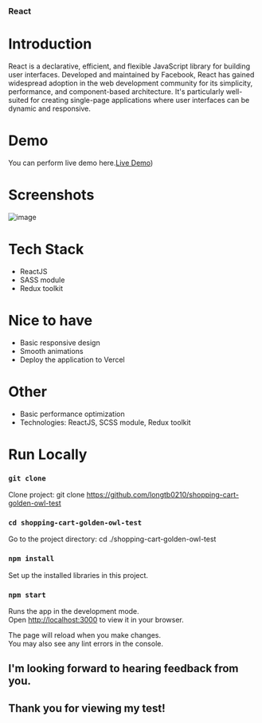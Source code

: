 ### React

# Introduction
React is a declarative, efficient, and flexible JavaScript library for building user interfaces. Developed and maintained by Facebook, React has gained widespread adoption in the web development community for its simplicity, performance, and component-based architecture. It's particularly well-suited for creating single-page applications where user interfaces can be dynamic and responsive.

# Demo
You can perform live demo here.[Live Demo](https://golden-owl-puce.vercel.app/))

# Screenshots
![image](https://github.com/longtb0210/shopping-cart-golden-owl-test/assets/74775916/1843f8c5-fe00-4a78-a18d-0cb73ac69ca3)

# Tech Stack
- ReactJS
- SASS module
- Redux toolkit

# Nice to have
- Basic responsive design
- Smooth animations
- Deploy the application to Vercel

# Other
- Basic performance optimization
- Technologies: ReactJS, SCSS module, Redux toolkit

# Run Locally
### `git clone`
Clone project: git clone https://github.com/longtb0210/shopping-cart-golden-owl-test

### `cd shopping-cart-golden-owl-test`
Go to the project directory: cd ./shopping-cart-golden-owl-test

### `npm install`
Set up the installed libraries in this project.

### `npm start`

Runs the app in the development mode.\
Open [http://localhost:3000](http://localhost:3000) to view it in your browser.

The page will reload when you make changes.\
You may also see any lint errors in the console.

## I'm looking forward to hearing feedback from you. 
## Thank you for viewing my test!
